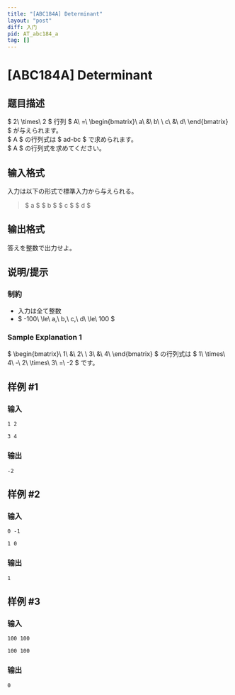 ```yaml
---
title: "[ABC184A] Determinant"
layout: "post"
diff: 入门
pid: AT_abc184_a
tag: []
---
```


# [ABC184A] Determinant

## 题目描述

[problemUrl]: https://atcoder.jp/contests/abc184/tasks/abc184_a

$ 2\ \times\ 2 $ 行列 $ A\ =\ \begin{bmatrix}\ a\ &amp;\ b\ \\ c\ &amp;\ d\ \end{bmatrix} $ が与えられます。  
 $ A $ の行列式は $ ad-bc $ で求められます。  
 $ A $ の行列式を求めてください。

## 输入格式

入力は以下の形式で標準入力から与えられる。

> $ a $ $ b $ $ c $ $ d $

## 输出格式

答えを整数で出力せよ。

## 说明/提示

### 制約

- 入力は全て整数
- $ -100\ \le\ a,\ b,\ c,\ d\ \le\ 100 $

### Sample Explanation 1

$ \begin{bmatrix}\ 1\ &amp;\ 2\ \\ 3\ &amp;\ 4\ \end{bmatrix} $ の行列式は $ 1\ \times\ 4\ -\ 2\ \times\ 3\ =\ -2 $ です。

## 样例 #1

### 输入

```
1 2
3 4
```

### 输出

```
-2
```

## 样例 #2

### 输入

```
0 -1
1 0
```

### 输出

```
1
```

## 样例 #3

### 输入

```
100 100
100 100
```

### 输出

```
0
```

